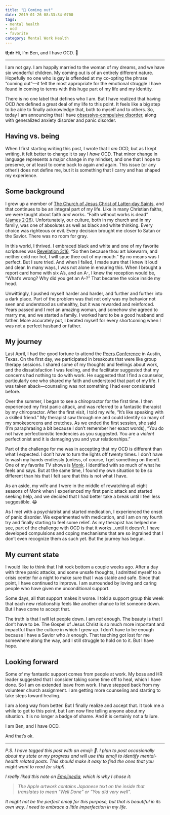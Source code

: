 ```yaml
---
title: "💮 Coming out"
date: 2019-01-26 08:33:34-0700
tags:
- mental health
- ocd
- favorite
category: Mental Work Health
---
```


**tl;dr** Hi, I’m Ben, and I have OCD. 👋

***

I am not gay. I am happily married to the woman of my dreams, and we have six wonderful children. My coming out is of an entirely different nature. Hopefully no one who is gay is offended at my co-opting the phrase “coming out”—it felt the most appropriate for the emotional struggle I have found in coming to terms with this huge part of my life and my identity.

There is no one label that defines who I am. But I have realized that having OCD *has* defined a great deal of my life to this point. It feels like a big step to be able to finally acknowledge that, both to myself and to others. So, today I am announcing that I have [obsessive-compulsive disorder](https://www.ocduk.org/ocd/types/), along with generalized anxiety disorder and panic disorder.

## Having vs. being
When I first starting writing this post, I wrote that I *am* OCD, but as I kept writing, it felt better to change it to say I *have* OCD. That minor change in language represents a major change in my mindset, and one that I hope to preserve, or at least to come back to again and again. This issue (or any other!) does not define me, but it is something that I carry and has shaped my experience.

## Some background
I grew up a member of [The Church of Jesus Christ of Latter-day Saints](https://www.lds.org), and that continues to be an integral part of my life. Like in many Christian faiths, we were taught about faith *and* works. “Faith without works is dead” ([James 2:26](https://www.lds.org/study/scriptures/nt/james/2?id=p26#p26)). Unfortunately, our culture, both in my church and in my family, was one of absolutes as well as black and white thinking. Every choice was righteous or evil. Every decision brought me closer to Satan or the Savior. There was no room for gray.

In this world, I thrived. I embraced black and white and one of my favorite scriptures was [Revelation 3:16](https://www.lds.org/study/scriptures/nt/rev/3?id=p16#p16),  “So then because thou art lukewarm, and neither cold nor hot, I will spue thee out of my mouth.” By no means was I perfect. But I sure tried. And when I failed, I made sure that I knew it loud and clear. In many ways, I was not alone in ensuring this. When I brought a report card home with six A’s, and an A-, I knew the reception would be, “What’s wrong? Why did you get an A-?” That became the voice inside my head.

Unwittingly, I pushed myself harder and harder, and further and further into a dark place. Part of the problem was that not only was my behavior not seen and understood as unhealthy, but it was rewarded and reinforced. Years passed and I met an amazing woman, and somehow she agreed to marry me, and we started a family. I worked hard to be a good husband and father. More accurately put, I berated myself for every shortcoming when I was not a perfect husband or father.

## My journey
Last April, I had the good fortune to attend the [Peers Conference](http://peersconf.com/2018/) in Austin, Texas. On the first day, we participated in breakouts that were like group therapy sessions. I shared some of my thoughts and feelings about work, and the dissatisfaction I was feeling, and the facilitator suggested that my concerns had nothing to do with work. He suggested that I find a counselor, particularly one who shared my faith and understood that part of my life. I was taken aback—counseling was not something I had ever considered before.

Over the summer, I began to see a chiropractor for the first time. I then experienced my first panic attack, and was referred to a fantastic therapist by my chiropractor. After the first visit, I told my wife, “It’s like speaking with a skilled friend.” My therapist saw through me and could identify so many of my smokescreens and crutches. As we ended the first session, she said (I’m paraphrasing a bit because I don’t remember her exact words), “You do not have perfectionistic tendencies as you suggested. You are a *violent* perfectionist and it is damaging you and your relationships.”

Part of the challenge for me was in accepting that my OCD is different than what I expected. I don’t have to turn the lights off twenty times. I don’t have to wash my hands endlessly (unless, of course, I get something on them!). One of my favorite TV shows is [Monk](https://en.wikipedia.org/wiki/Monk_(TV_series)). I identified with so much of what he feels and says. But at the same time, I found my own situation to be so different than his that I felt sure that this is not what I have.

As an aside, my wife and I were in the middle of rewatching all eight seasons of Monk when I experienced my first panic attack and started seeking help, and we decided that I had better take a break until I feel less suggestible. 😂

As I met with a psychiatrist and started medication, I experienced the onset of panic disorder. We experimented with medication, and I am on my fourth try and finally starting to feel some relief. As my therapist has helped me see, part of the challenge with OCD is that it works…until it doesn’t. I have developed compulsions and coping mechanisms that are so ingrained that I don’t even recognize them as such yet. But the journey has begun.

## My current state
I would like to think that I hit rock bottom a couple weeks ago. After a day with three panic attacks, and some unsafe thoughts, I admitted myself to a crisis center for a night to make sure that I was stable and safe. Since that point, I have continued to improve. I am surrounded by loving and caring people who have given me unconditional support.

Some days, all that support makes it worse. I told a support group this week that each new relationship feels like another chance to let someone down. But I have come to accept that.

The truth is that I *will* let people down. I am *not* enough. The beauty is that I don’t have to be. The Gospel of Jesus Christ is so much more important and impactful than the culture in which I grew up. I don’t have to be enough because I have a Savior who *is* enough. That teaching got lost for me somewhere along the way, and I still struggle to hold on to it. But I have hope.

## Looking forward
Some of my fantastic support comes from people at work. My boss and HR leader suggested that I consider taking some time off to heal, which I have done. So I am on extended leave from work. I have stepped back from my volunteer church assignment. I am getting more counseling and starting to take steps toward healing.

I am a long way from better. But I finally realize and accept that. It took me a while to get to this point, but I am now fine telling anyone about my situation. It is no longer a badge of shame. And it is certainly not a failure.

I am Ben, and I have OCD.

And that’s ok.

***

*P.S. I have tagged this post with an emoji: 💮. I plan to post occasionally about my state or my progress and will use this emoji to identify mental-health related posts. This should make it easy to find the ones that you might want to read (or skip!).*

*I really liked this note on [Emojipedia](https://emojipedia.org/white-flower/), which is why I chose it:*

> *The Apple artwork contains Japanese text on the inside that translates to mean “Well Done” or “You did very well”.*

*It might not be the perfect emoji for this purpose, but that is beautiful in its own way. I need to embrace a little imperfection in my life.*
